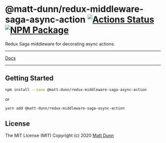 # @matt-dunn/redux-middleware-saga-async-action [![Actions Status](https://github.com/matt-dunn/packages/workflows/CI/badge.svg)](https://github.com/matt-dunn/packages/actions) [![NPM Package](https://badge.fury.io/js/%40matt-dunn%2Fredux-middleware-saga-async-action.svg)](https://www.npmjs.com/package/@matt-dunn/redux-middleware-saga-async-action)

Redux Saga middleware for decorating async actions.

---

[Docs](https://matt-dunn.github.io/packages/packages/redux-middleware-saga-async-action/docs/)

---

## Getting Started

```sh
npm install --save @matt-dunn/redux-middleware-saga-async-action
```

or

```sh
yarn add @matt-dunn/redux-middleware-saga-async-action
```

## License

The MIT License (MIT) Copyright (c) 2020 [Matt Dunn](https://matt-dunn.github.io/)

